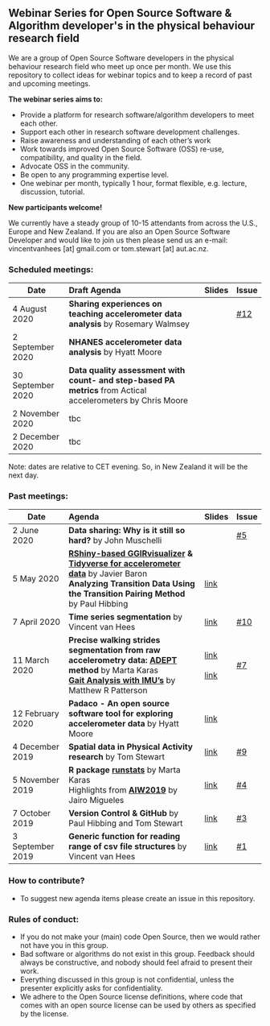 ## Webinar Series for Open Source Software & Algorithm developer's in the physical behaviour research field

We are a group of Open Source Software developers in the physical behaviour research field who meet up once per month. 
We use this repository to collect ideas for webinar topics and to keep a record of past and upcoming meetings.


**The webinar series aims to:**

- Provide a platform for research software/algorithm developers to meet each other.
- Support each other in research software development challenges.
- Raise awareness and understanding of each other’s work
- Work towards improved Open Source Software (OSS) re-use, compatibility, and quality in the field.
- Advocate OSS in the community.
- Be open to any programming expertise level.
- One webinar per month, typically 1 hour, format flexible, e.g. lecture, discussion, tutorial.

**New participants welcome!**

We currently have a steady group of 10-15 attendants from across the U.S., Europe and New Zealand.
If you are also an Open Source Software Developer and would like to join us then please send us an e-mail: vincentvanhees [at] gmail.com or tom.stewart [at] aut.ac.nz.

### Scheduled meetings:

| Date | Draft Agenda | Slides | Issue |
| ---- | :--------------- | :--------------- | :--------------- | 
| 4 August 2020 | **Sharing experiences on teaching accelerometer data analysis** by Rosemary Walmsey | | [#12](https://github.com/wadpac/oss-dev-webinar-series-pb-field/issues/12)|
| 2 September 2020 | **NHANES accelerometer data analysis** by Hyatt Moore | | |
| 30 September 2020 | **Data quality assessment with count- and step-based PA metrics** from Actical accelerometers by Chris Moore | | |
| 2 November 2020 | tbc | | |
| 2 December 2020 | tbc | | |

Note: dates are relative to CET evening. So, in New Zealand it will be the next day.

### Past meetings:

| Date | Agenda | Slides | Issue |
| ---- | :--------------- | :-------------| :-------------|
| 2 June 2020 | **Data sharing: Why is it still so hard?** by John Muschelli | | [#5](https://github.com/wadpac/oss-dev-webinar-series-pb-field/issues/5) |
| 5 May 2020 | [**RShiny-based GGIRvisualizer**](https://github.com/fjbaron/GGIRvisualizer) **&** [**Tidyverse for accelerometer data**](https://github.com/fjbaron/accelerator) by Javier Baron <br/> **Analyzing Transition Data Using the Transition Pairing Method** by Paul Hibbing | <br/> [link](https://github.com/wadpac/oss-dev-webinar-series-pb-field/blob/master/slides/Hibbing_5May_TPM.pptx) | |
| 7 April 2020 | **Time series segmentation** by Vincent van Hees | [link](https://github.com/wadpac/oss-dev-webinar-series-pb-field/blob/master/slides/vanHees_TimeSeriesSegmentation_OSSwebinarSeries.pdf) | [#10](https://github.com/wadpac/oss-dev-webinar-series-pb-field/issues/10)|
| 11 March 2020 | **Precise walking strides segmentation from raw accelerometry data: [ADEPT](https://cran.r-project.org/web/packages/adept/vignettes/adept-intro.html) method** by Marta  Karas <br/> **[Gait Analysis with IMU’s]()** by Matthew R Patterson | [link](https://docs.google.com/presentation/d/1ThrdQnFIfRH72fkNdpaiBaxdRB2brWvRgE1cT5hlA3A/edit#slide=id.p) <br/> <br/> [link](https://drive.google.com/file/d/1asPFFvcTOHhTZDmeptpuc89m9futueI3/view?usp=sharing) | [#7](https://github.com/wadpac/oss-dev-webinar-series-pb-field/issues/7) |
| 12 February 2020 | **Padaco - An open source software tool for exploring accelerometer data** by Hyatt Moore | [link](slides/Padaco_a_software_tool_for_exploring_accelerometry_data_and_patterns.pdf) | |
| 4 December 2019 |  **Spatial data in Physical Activity research** by Tom Stewart | [link](slides/webinar_spatial_data.pdf) | [#9](https://github.com/wadpac/oss-dev-webinar-series-pb-field/issues/9)|
| 5 November 2019 |  **R package [runstats](https://cran.r-project.org/web/packages/runstats/index.html)** by Marta Karas <br/> Highlights from **[AIW2019](https://www.granadacongresos.com/aiw2019)** by Jairo Migueles | [link](slides/3rd_webinar_OSS_developers_in_PA_runstats_package.pdf) | [#4](https://github.com/wadpac/oss-dev-webinar-series-pb-field/issues/4) | |
| 7 October 2019 |  **Version Control & GitHub** by Paul Hibbing and Tom Stewart | [link](slides/OSS_2.pdf)| [#3](https://github.com/wadpac/oss-dev-webinar-series-pb-field/issues/3) |
| 3 September 2019 | **Generic function for reading range of csv file structures** by Vincent van Hees | [link](slides/slides_OSSdevelopers_webinar_3September2019.pdf) | [#1](https://github.com/wadpac/oss-dev-webinar-series-pb-field/issues/1) |

### How to contribute?
- To suggest new agenda items please create an issue in this repository.

### Rules of conduct:
- If you do not make your (main) code Open Source, then we would rather not have you in this group.
- Bad software or algorithms do not exist in this group. Feedback should always be constructive, and nobody should feel afraid to present their work.
- Everything discussed in this group is not confidential, unless the presenter explicitly asks for confidentiality.
- We adhere to the Open Source license definitions, where code that comes with an open source license can be used by others as specified by the license.
